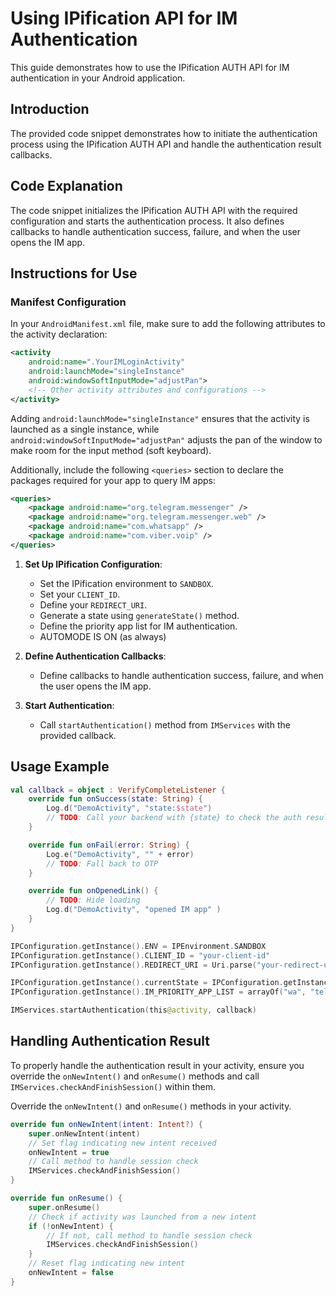 
# Using IPification API for IM Authentication

This guide demonstrates how to use the IPification AUTH API for IM authentication in your Android application.

## Introduction

The provided code snippet demonstrates how to initiate the authentication process using the IPification AUTH API and handle the authentication result callbacks.

## Code Explanation

The code snippet initializes the IPification AUTH API with the required configuration and starts the authentication process. It also defines callbacks to handle authentication success, failure, and when the user opens the IM app.

## Instructions for Use
### Manifest Configuration

In your `AndroidManifest.xml` file, make sure to add the following attributes to the activity declaration:

```xml
<activity
    android:name=".YourIMLoginActivity"
    android:launchMode="singleInstance"
    android:windowSoftInputMode="adjustPan">
    <!-- Other activity attributes and configurations -->
</activity>
```
Adding `android:launchMode="singleInstance"` ensures that the activity is launched as a single instance, while `android:windowSoftInputMode="adjustPan"` adjusts the pan of the window to make room for the input method (soft keyboard).

Additionally, include the following `<queries>` section to declare the packages required for your app to query IM apps:

```xml
<queries>
    <package android:name="org.telegram.messenger" />
    <package android:name="org.telegram.messenger.web" />
    <package android:name="com.whatsapp" />
    <package android:name="com.viber.voip" />
</queries>
```


1. **Set Up IPification Configuration**:
   - Set the IPification environment to `SANDBOX`.
   - Set your `CLIENT_ID`.
   - Define your `REDIRECT_URI`.
   - Generate a state using `generateState()` method.
   - Define the priority app list for IM authentication.
   - AUTOMODE IS ON (as always)

2. **Define Authentication Callbacks**:
   - Define callbacks to handle authentication success, failure, and when the user opens the IM app.

3. **Start Authentication**:
   - Call `startAuthentication()` method from `IMServices` with the provided callback.

## Usage Example

```kotlin
val callback = object : VerifyCompleteListener {
    override fun onSuccess(state: String) {
        Log.d("DemoActivity", "state:$state")
        // TODO: Call your backend with {state} to check the auth result
    }

    override fun onFail(error: String) {
        Log.e("DemoActivity", "" + error)
        // TODO: Fall back to OTP
    }

    override fun onOpenedLink() {
        // TODO: Hide loading
        Log.d("DemoActivity", "opened IM app" )
    }
}

IPConfiguration.getInstance().ENV = IPEnvironment.SANDBOX
IPConfiguration.getInstance().CLIENT_ID = "your-client-id"
IPConfiguration.getInstance().REDIRECT_URI = Uri.parse("your-redirect-uri")

IPConfiguration.getInstance().currentState = IPConfiguration.getInstance().generateState()
IPConfiguration.getInstance().IM_PRIORITY_APP_LIST = arrayOf("wa", "telegram", "viber")

IMServices.startAuthentication(this@activity, callback)

```

## Handling Authentication Result

To properly handle the authentication result in your activity, ensure you override the `onNewIntent()` and `onResume()` methods and call `IMServices.checkAndFinishSession()` within them.

Override the `onNewIntent()` and `onResume()` methods in your activity. 

```kotlin
override fun onNewIntent(intent: Intent?) {
    super.onNewIntent(intent)
    // Set flag indicating new intent received
    onNewIntent = true
    // Call method to handle session check
    IMServices.checkAndFinishSession()
}

override fun onResume() {
    super.onResume()
    // Check if activity was launched from a new intent
    if (!onNewIntent) {
        // If not, call method to handle session check
        IMServices.checkAndFinishSession()
    }
    // Reset flag indicating new intent
    onNewIntent = false
}
```

